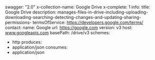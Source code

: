 swagger: "2.0"
x-collection-name: Google Drive
x-complete: 1
info:
  title: Google Drive
  description: manages-files-in-drive-including-uploading-downloading-searching-detecting-changes-and-updating-sharing-permissions-
  termsOfService: https://developers.google.com/terms/
  contact:
    name: Google
    url: https://google.com
  version: v3
host: www.googleapis.com
basePath: /drive/v3
schemes:
- http
produces:
- application/json
consumes:
- application/json